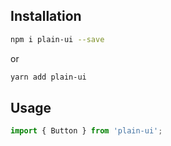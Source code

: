 ## Installation

```bash
npm i plain-ui --save
```

or

```bash
yarn add plain-ui
```

## Usage
```jsx
import { Button } from 'plain-ui';
```
